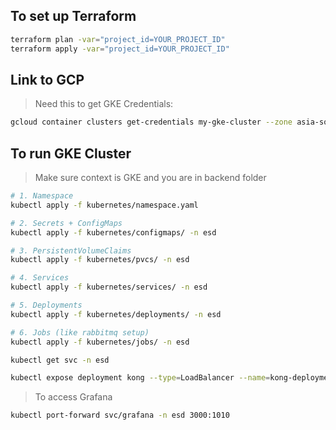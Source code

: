 ## To set up Terraform
```bash
terraform plan -var="project_id=YOUR_PROJECT_ID"
terraform apply -var="project_id=YOUR_PROJECT_ID"
```

## Link to GCP
> Need this to get GKE Credentials:
```bash
gcloud container clusters get-credentials my-gke-cluster --zone asia-southeast1-a --project YOUR_PROJECT_ID
```

## To run GKE Cluster
> Make sure context is GKE and you are in backend folder
```bash
# 1. Namespace
kubectl apply -f kubernetes/namespace.yaml

# 2. Secrets + ConfigMaps
kubectl apply -f kubernetes/configmaps/ -n esd

# 3. PersistentVolumeClaims
kubectl apply -f kubernetes/pvcs/ -n esd

# 4. Services
kubectl apply -f kubernetes/services/ -n esd

# 5. Deployments
kubectl apply -f kubernetes/deployments/ -n esd

# 6. Jobs (like rabbitmq setup)
kubectl apply -f kubernetes/jobs/ -n esd

kubectl get svc -n esd

kubectl expose deployment kong --type=LoadBalancer --name=kong-deployment -n esd
```

> To access Grafana
```bash
kubectl port-forward svc/grafana -n esd 3000:1010
```